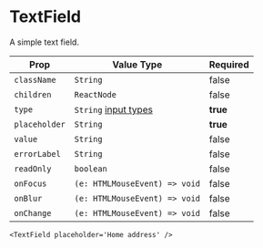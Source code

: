 # TextField
A simple text field.

| Prop |  Value Type | Required |
| --- | --- | --- |
| `className` | `String` | false | 
| `children` | `ReactNode` | false | 
| `type` | `String` [input types](https://developer.mozilla.org/en-US/docs/Web/HTML/Element/input#Form_%3Cinput%3E_types) | **true** | 
| `placeholder` | `String` | **true** | 
| `value` | `String` | false | 
| `errorLabel` | `String` | false | 
| `readOnly` | `boolean` | false | 
| `onFocus` | `(e: HTMLMouseEvent) => void` | false | 
| `onBlur` | `(e: HTMLMouseEvent) => void` | false | 
| `onChange` | `(e: HTMLMouseEvent) => void` | false | 

```
<TextField placeholder='Home address' />
```
